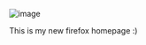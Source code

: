 ![image](https://github.com/user-attachments/assets/6b4f30f3-9f5c-46e9-9fb6-dba8c7e90202)

This is my new firefox homepage :)
